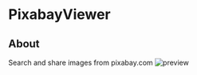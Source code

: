 # PixabayViewer

## About
Search and share images from pixabay.com
![preview](https://sun9-20.userapi.com/c858136/v858136772/20b8e5/VVpIUoBNS_U.jpg)
